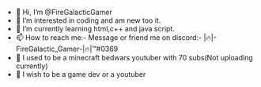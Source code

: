- 👋 Hi, I’m @FireGalacticGamer
- 👀 I’m interested in coding and am new too it.
- 🌱 I’m currently learning html,c++ and java script.
- 📫 How to reach me:- Message or friend me on discord:- |🔥|-FireGalactic_Gamer-|🔥|™#0369
- 🔴 I used to be a minecraft bedwars youtuber with 70 subs(Not uploading currently)
- 🌟 I wish to be a game dev or a youtuber

<!---
FireGalacticGamer/FireGalacticGamer is a ✨ special ✨ repository because its `README.md` (this file) appears on your GitHub profile.
You can click the Preview link to take a look at your changes.
--->
